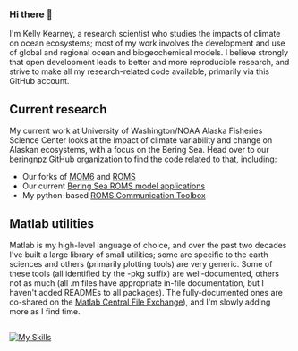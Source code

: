 ### Hi there 👋
I'm Kelly Kearney, a research scientist who studies the impacts of climate on ocean ecosystems; most of my work involves the development and use of global and regional ocean and biogeochemical models.  I believe strongly that open development leads to better and more reproducible research, and strive to make all my research-related code available, primarily via this GitHub account.

## Current research

My current work at University of Washington/NOAA Alaska Fisheries Science Center looks at the impact of climate variability and change on Alaskan ecosystems, with a focus on the Bering Sea.  Head over to our [beringnpz](https://github.com/beringnpz) GitHub organization to find the code related to that, including:

- Our forks of [MOM6](https://github.com/beringnpz/MOM6) and [ROMS](https://github.com/beringnpz/roms)
- Our current [Bering Sea ROMS model applications](https://github.com/beringnpz/bering-Apps)
- My python-based [ROMS Communication Toolbox](https://github.com/beringnpz/romscom)

## Matlab utilities

Matlab is my high-level language of choice, and over the past two decades I've built a large library of small utilities; some are specific to the earth sciences and others (primarily plotting tools) are very generic.  Some of these tools (all identified by the -pkg suffix) are well-documented, others not as much (all .m files have appropriate in-file documentation, but I haven't added READMEs to all packages).  The fully-documented ones are co-shared on the [Matlab Central File Exchange](https://www.mathworks.com/matlabcentral/profile/authors/870314)), and I'm slowly adding more as I find time.

##

[![My Skills](https://skillicons.dev/icons?i=matlab,fortran,py,d3,r,bash)](https://skillicons.dev)

<!--
I wanto add stats, but these are kinda misleading since they don't include the beringnpz organization account... 

[![GitHub stats](https://github-readme-stats.vercel.app/api?username=kakearney)](https://github.com/anuraghazra/github-readme-stats)
![Top Langs](https://github-readme-stats.vercel.app/api/top-langs/?username=kakearney&layout=compact)

**kakearney/kakearney** is a ✨ _special_ ✨ repository because its `README.md` (this file) appears on your GitHub profile.

Here are some ideas to get you started:

- 🔭 I’m currently working on ...
- 🌱 I’m currently learning ...
- 👯 I’m looking to collaborate on ...
- 🤔 I’m looking for help with ...
- 💬 Ask me about ...
- 📫 How to reach me: ...
- 😄 Pronouns: ...
- ⚡ Fun fact: ...

-->


